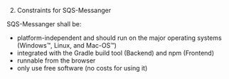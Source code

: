 2. Constraints for SQS-Messanger

SQS-Messanger shall be:
- platform-independent and should run on the major operating systems (Windows™, Linux, and Mac-OS™)
- integrated with the Gradle build tool (Backend) and npm (Frontend)
- runnable from the browser
- only use free software (no costs for using it)
